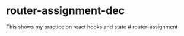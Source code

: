 # router-assignment-dec
This shows my practice on react hooks and state
#   r o u t e r - a s s i g n m e n t  
 